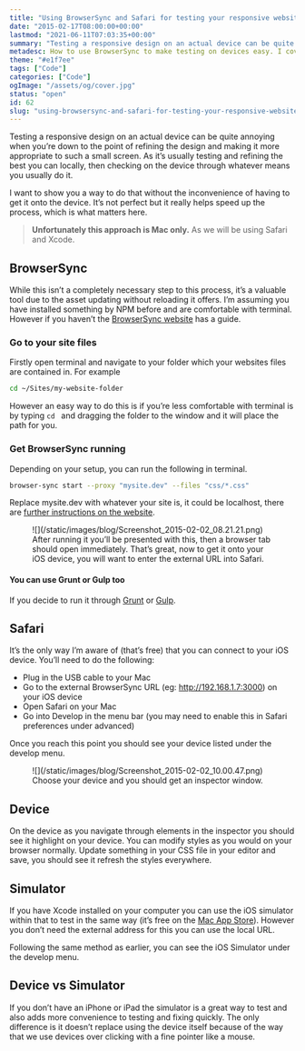 ```yaml
---
title: "Using BrowserSync and Safari for testing your responsive website"
date: "2015-02-17T08:00:00+00:00"
lastmod: "2021-06-11T07:03:35+00:00"
summary: "Testing a responsive design on an actual device can be quite annoying when you’re down to the point of refining the design and making it more appropriate to such a small screen. As it’s usually testing and refining the best you can locally, then checking on the device through whatever means you usually do it."
metadesc: How to use BrowserSync to make testing on devices easy. I cover how to use it with iOS devices, Xcode and Safari."
theme: "#e1f7ee"
tags: ["Code"]
categories: ["Code"]
ogImage: "/assets/og/cover.jpg"
status: "open"
id: 62
slug: "using-browsersync-and-safari-for-testing-your-responsive-website"
---
```


Testing a responsive design on an actual device can be quite annoying when you’re down to the point of refining the design and making it more appropriate to such a small screen. As it’s usually testing and refining the best you can locally, then checking on the device through whatever means you usually do it.

I want to show you a way to do that without the inconvenience of having to get it onto the device. It’s not perfect but it really helps speed up the process, which is what matters here.

> **Unfortunately this approach is Mac only.** As we will be using Safari and Xcode.

## BrowserSync
While this isn’t a completely necessary step to this process, it’s a valuable tool due to the asset updating without reloading it offers. I’m assuming you have installed something by NPM before and are comfortable with terminal. However if you haven’t the [BrowserSync website](http://browsersync.io) has a guide.

### Go to your site files
Firstly open terminal and navigate to your folder which your websites files are contained in. For example

```bash
cd ~/Sites/my-website-folder
```

However an easy way to do this is if you’re less comfortable with terminal is by typing `cd ` and dragging the folder to the window and it will place the path for you.

### Get BrowserSync running
Depending on your setup, you can run the following in terminal.

```bash
browser-sync start --proxy "mysite.dev" --files "css/*.css"
```

Replace mysite.dev with whatever your site is, it could be localhost, there are [further instructions on the website](http://browsersync.io/).

<figure markdown="1">
![](/static/images/blog/Screenshot_2015-02-02_08.21.21.png)
<figcaption>After running it you’ll be presented with this, then a browser tab should open immediately. That’s great, now to get it onto your iOS device, you will want to enter the external URL into Safari.</figcaption>
</figure>

#### You can use Grunt or Gulp too
If you decide to run it through [Grunt](http://www.browsersync.io/docs/grunt/) or [Gulp](http://www.browsersync.io/docs/gulp/).

## Safari
It’s the only way I’m aware of (that’s free) that you can connect to your iOS device. You’ll need to do the following:

- Plug in the USB cable to your Mac
- Go to the external BrowserSync URL (eg: http://192.168.1.7:3000) on your iOS device
- Open Safari on your Mac
- Go into Develop in the menu bar (you may need to enable this in Safari preferences under advanced)

Once you reach this point you should see your device listed under the develop menu.

<figure markdown="1">
![](/static/images/blog/Screenshot_2015-02-02_10.00.47.png)
<figcaption>Choose your device and you should get an inspector window.</figcaption>
</figure>

## Device
On the device as you navigate through elements in the inspector you should see it highlight on your device. You can modify styles as you would on your browser normally. Update something in your CSS file in your editor and save, you should see it refresh the styles everywhere.

## Simulator
If you have Xcode installed on your computer you can use the iOS simulator within that to test in the same way (it’s free on the [Mac App Store](https://itunes.apple.com/gb/app/xcode/id497799835?mt=12)). However you don’t need the external address for this you can use the local URL.

Following the same method as earlier, you can see the iOS Simulator under the develop menu.

## Device vs Simulator
If you don’t have an iPhone or iPad the simulator is a great way to test and also adds more convenience to testing and fixing quickly. The only difference is it doesn’t replace using the device itself because of the way that we use devices over clicking with a fine pointer like a mouse.